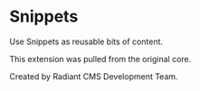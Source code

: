 # Snippets

Use Snippets as reusable bits of content.

This extension was pulled from the original core.

Created by Radiant CMS Development Team. 